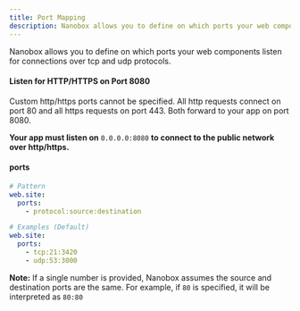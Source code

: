 ```yaml
---
title: Port Mapping
description: Nanobox allows you to define on which ports your web components listen for connections over tcp and udp protocols.
---
```


Nanobox allows you to define on which ports your web components listen for connections over tcp and udp protocols.

#### Listen for HTTP/HTTPS on Port 8080
Custom http/https ports cannot be specified. All http requests connect on port 80 and all https requests on port 443. Both forward to your app on port 8080.

**Your app must listen on** `0.0.0.0:8080` **to connect to the public network over http/https.**

#### ports
```yaml
# Pattern
web.site:
  ports:
    - protocol:source:destination

# Examples (Default)
web.site:
  ports:
    - tcp:21:3420
    - udp:53:3000
```

**Note:** If a single number is provided, Nanobox assumes the source and destination ports are the same. For example, if `80` is specified, it will be interpreted as `80:80`
